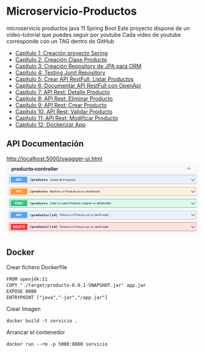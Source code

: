 # Microservicio-Productos
microservicio productos java 11 Spring Boot
Este proyecto dispone de un video-tutorial que puedes seguir por youtube
Cada video de youtube corresponde con un TAG dentro de GitHub

- [Capítulo 1: Creación proyecto Spring](https://youtu.be/pzlanOdUMvc)
- [Capítulo 2: Creación Clase Producto](https://youtu.be/NiiBpUAMlyk)
- [Capítulo 3: Creación Repository de JPA para ORM](https://youtu.be/PxCA7KqhKKY)
- [Capítulo 4: Testing Junit Repository](https://youtu.be/HI4JYQ28Cns)
- [Capítulo 5: Crear API RestFull: Listar Productos](https://youtu.be/Q4Ozb4rniyw)
- [Capítulo 6: Documentar API RestFull con OpenApi](https://youtu.be/CGRNiCLAlnQ)
- [Capítulo 7: API Rest: Detalle Producto](https://youtu.be/XueRsjTgjx8)
- [Capítulo 8: API Rest: Eliminar Producto](https://youtu.be/AtBd546QxO8)
- [Capítulo 9: API Rest: Crear Producto](https://youtu.be/zHyIM_tDizg)
- [Capítulo 10: API Rest: Validar Producto](https://youtu.be/FgZUNUMLIyU)
- [Capítulo 11: API Rest: Modificar Producto](https://youtu.be/JSuo9vLS-IY)
- [Capítulo 12: Dockerizar App](https://youtu.be/ErGhnn7fyMc)


## API Documentación

[http://localhost:5000/swagger-ui.html](http://localhost:5000/swagger-ui.html)
![metodos de la Api](https://raw.githubusercontent.com/anderuraga/microservicio-productos/master/screenshot_api.png)


## Docker

Crear fichero Dockerfile

```
FROM openjdk:11
COPY "./target/producto-0.0.1-SNAPSHOT.jar" app.jar
EXPOSE 8080
ENTRYPOINT ["java","-jar","/app.jar"]
```

Crear Imagen
```
docker build -t servicio .
```

Arrancar el contenedor
```
docker run --rm -p 5000:8080 servicio
```




